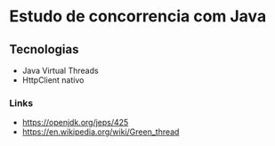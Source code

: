 # Estudo de concorrencia com Java

## Tecnologias
 * Java Virtual Threads
 * HttpClient nativo

### Links
 * https://openjdk.org/jeps/425
 * https://en.wikipedia.org/wiki/Green_thread